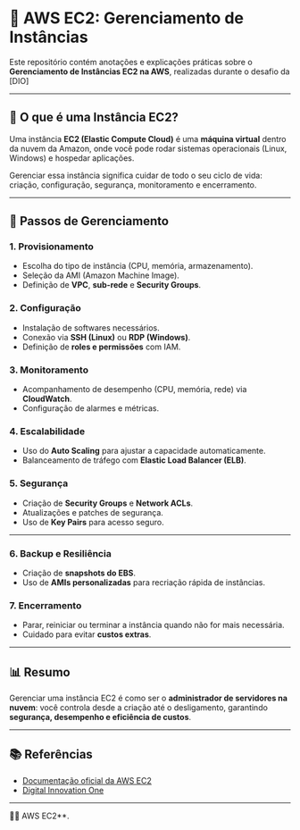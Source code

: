# 🚀 AWS EC2: Gerenciamento de Instâncias

Este repositório contém anotações e explicações práticas sobre o **Gerenciamento de Instâncias EC2 na AWS**, realizadas durante o desafio da [DIO]

---

## 📌 O que é uma Instância EC2?
Uma instância **EC2 (Elastic Compute Cloud)** é uma **máquina virtual** dentro da nuvem da Amazon, onde você pode rodar sistemas operacionais (Linux, Windows) e hospedar aplicações.

Gerenciar essa instância significa cuidar de todo o seu ciclo de vida: criação, configuração, segurança, monitoramento e encerramento.

---

## 🔧 Passos de Gerenciamento

### 1. Provisionamento
- Escolha do tipo de instância (CPU, memória, armazenamento).
- Seleção da AMI (Amazon Machine Image).
- Definição de **VPC**, **sub-rede** e **Security Groups**.

### 2. Configuração
- Instalação de softwares necessários.
- Conexão via **SSH (Linux)** ou **RDP (Windows)**.
- Definição de **roles e permissões** com IAM.

### 3. Monitoramento
- Acompanhamento de desempenho (CPU, memória, rede) via **CloudWatch**.
- Configuração de alarmes e métricas.

### 4. Escalabilidade
- Uso do **Auto Scaling** para ajustar a capacidade automaticamente.
- Balanceamento de tráfego com **Elastic Load Balancer (ELB)**.

### 5. Segurança
- Criação de **Security Groups** e **Network ACLs**.
- Atualizações e patches de segurança.
- Uso de **Key Pairs** para acesso seguro.

---

### 6. Backup e Resiliência
- Criação de **snapshots do EBS**.
- Uso de **AMIs personalizadas** para recriação rápida de instâncias.

### 7. Encerramento
- Parar, reiniciar ou terminar a instância quando não for mais necessária.
- Cuidado para evitar **custos extras**.

---

## 📊 Resumo
Gerenciar uma instância EC2 é como ser o **administrador de servidores na nuvem**: você controla desde a criação até o desligamento, garantindo **segurança, desempenho e eficiência de custos**.

---

## 📚 Referências
- [Documentação oficial da AWS EC2](https://docs.aws.amazon.com/ec2/)
- [Digital Innovation One](https://www.dio.me)

---
👩‍💻 AWS EC2**.
